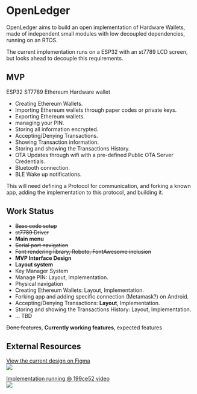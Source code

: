 # OpenLedger

OpenLedger aims to build an open implementation of Hardware Wallets, made of independent small modules with low decoupled dependencies, running on an RTOS.  
  
The current implementation runs on a ESP32 with an st7789 LCD screen, but looks ahead to decouple this requirements.  

## MVP

ESP32 ST7789 Ethereum Hardware wallet
 - Creating Ethereum Wallets.
 - Importing Ethereum wallets through paper codes or private keys.
 - Exporting Ethereum wallets.
 - managing your PIN.
 - Storing all information encrypted.
 - Accepting/Denying Transactions.
 - Showing Transaction information.
 - Storing and showing the Transactions History.
 - OTA Updates through wifi with a pre-defined Public OTA Server Credentials.
 - Bluetooth connection.
 - BLE Wake up notifications.

This will need defining a Protocol for communication, and forking a known app, adding the implementation to this protocol, and building it.  

## Work Status
- ~~Base code setup~~  
- ~~st7789 Driver~~ 
- **Main menu**
- ~~Serial port navigation~~
- ~~Font rendering library, Roboto, FontAwesome inclusion~~
- **MVP Interface Design**  
- **Layout system** 
- Key Manager System
- Manage PIN: Layout, Implementation.
- Physical navigation
- Creating Ethereum Wallets: Layout, Implementation.
- Forking app and adding specific connection (Metamask?) on Android.
- Accepting/Denying Transactions: **Layout**, Implementation.
- Storing and showing the Transactions History: Layout, Implementation.
- ... TBD
  
~~Done features~~, **Currently working features**, expected features  

## External Resources

[
  View the current design on Figma  
![](https://i.ibb.co/T2v88vD/Screenshot-from-2021-04-29-07-18-56.png)
](https://www.figma.com/file/7RKOkGecLLjVIPMaE8YdY0/OpenLedger?node-id=199%3A326)  
  
[
  Implementation running @ 199ce52 video  
![](https://i.ibb.co/44bS8yQ/Screenshot-from-2021-04-29-07-54-31.png)
](https://streamable.com/mn65zb)  
